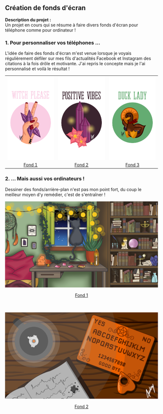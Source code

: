 ## Création de fonds d'écran

**Description du projet :**
<br>
Un projet en cours qui se résume à faire divers fonds d'écran pour téléphone comme pour ordinateur !
<br>

### 1. Pour personnaliser vos téléphones ...

L'idée de faire des fonds d'écran m'est venue lorsque je voyais régulièrement défiler sur mes fils d'actualités Facebook et Instagram des citations à la fois drôle et motivante. J'ai repris le concepte mais je l'ai personnalisé et voilà le résultat !

<table>
  <tr>
    <td><img src="/images/graphique/witch_please_v2.png"></td>
    <td><img src="/images/graphique/cristal_v2.png"></td>
    <td><img src="/images/graphique/duck_lady.png"></td>
  </tr>
  <tr>
    <td align="center"><a href="/images/graphique/witch_please_v2.png">Fond 1</a></td>
    <td align="center"><a href="/images/graphique/cristal_v2.png">Fond 2</a></td>
    <td align="center"><a href="/images/graphique/duck.png">Fond 3</a></td>
  </tr>
 </table>

### 2. ... Mais aussi vos ordinateurs !

Dessiner des fonds/arrière-plan n'est pas mon point fort, du coup le meilleur moyen d'y remédier, c'est de s'entraîner !

<img src="/images/graphique/chamber.png">
<p align="center">
<a href="/images/graphique/chamber.png">Fond 1</a>
</p>
<br><br>

<img src="/images/graphique/ouija_board.png">
<p align="center">
<a href="/images/graphique/ouija_board.png">Fond 2</a>
</p>
